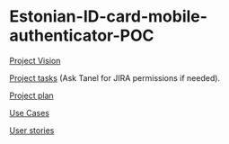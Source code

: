 # Estonian-ID-card-mobile-authenticator-POC
[Project Vision](https://github.com/TanelOrumaa/Estonian-ID-card-mobile-authenticator-POC/wiki/Project-Vision)

[Project tasks](https://tvp-mobile-authentication.atlassian.net/jira/software/projects/MOB/boards/1/backlog) (Ask Tanel for JIRA permissions if needed).

[Project plan](https://github.com/TanelOrumaa/Estonian-ID-card-mobile-authenticator-POC/wiki/Project-plan)

[Use Cases](https://github.com/TanelOrumaa/Estonian-ID-card-mobile-authenticator-POC/wiki/Use-Cases)

[User stories](https://github.com/TanelOrumaa/Estonian-ID-card-mobile-authenticator-POC/wiki/User-stories)
